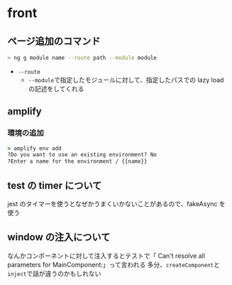 # front

## ページ追加のコマンド

```sh
> ng g module name --route path --module module
```

- `--route`
  - `--module`で指定したモジュールに対して、指定したパスでの lazy load の記述をしてくれる

## amplify

### 環境の追加

```cmd
> amplify env add
?Do you want to use an existing environment? No
?Enter a name for the environment / {{name}}
```

## test の timer について

jest のタイマーを使うとなぜかうまくいかないことがあるので、fakeAsync を使う

## window の注入について

なんかコンポーネントに対して注入するとテストで「 Can't resolve all parameters for MainComponent:」って言われる
多分、`createComponent`と`inject`で話が違うのかもしれない
